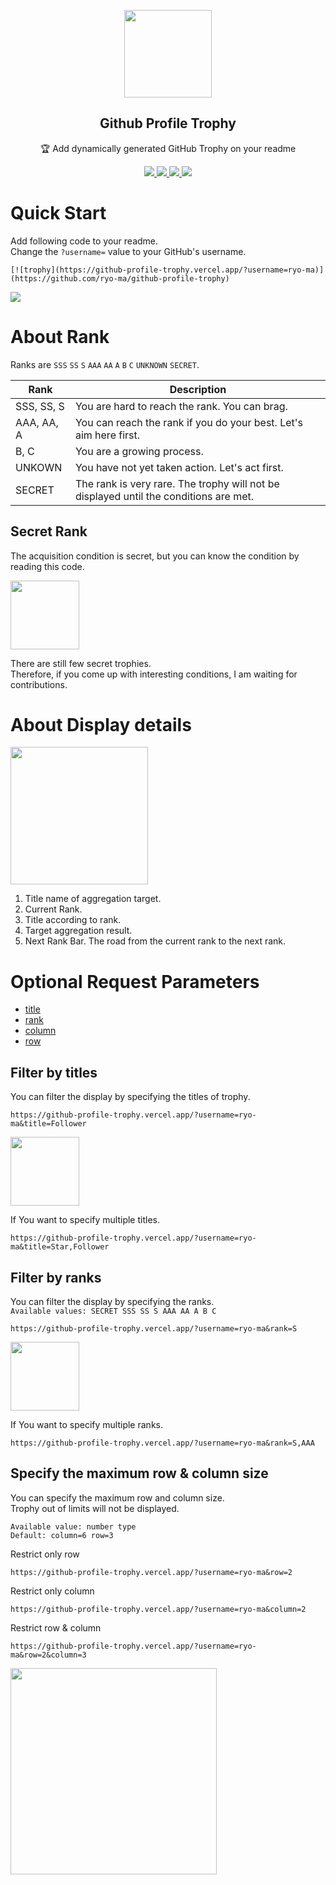<p align="center">
  <img width="140" src="https://user-images.githubusercontent.com/6661165/91657958-61b4fd00-eb00-11ea-9def-dc7ef5367e34.png" />  
  <h2 align="center">Github Profile Trophy</h2>
  <p align="center">🏆 Add dynamically generated GitHub Trophy on your readme</p>
</p>
<p align="center">
  <a href="https://github.com/ryo-ma/github-profile-trophy/issues">
    <img src="https://img.shields.io/github/issues/ryo-ma/github-profile-trophy"/> 
  </a>
  <a href="https://github.com/ryo-ma/github-profile-trophy/network/members">
    <img src="https://img.shields.io/github/forks/ryo-ma/github-profile-trophy"/> 
  </a>  
  <a href="https://github.com/ryo-ma/github-profile-trophy/stargazers">
    <img src="https://img.shields.io/github/stars/ryo-ma/github-profile-trophy"/> 
  </a>
    <a href="https://github.com/ryo-ma/github-profile-trophy/LICENSE">
    <img src="https://img.shields.io/github/license/ryo-ma/github-profile-trophy"/> 
  </a>
</p>

# Quick Start

Add following code to your readme.  
Change the `?username=` value to your GitHub's username.

```
[![trophy](https://github-profile-trophy.vercel.app/?username=ryo-ma)](https://github.com/ryo-ma/github-profile-trophy)
```

<img src="https://github-profile-trophy.vercel.app/?username=ryo-ma&column=7&rank=SSS,SS,S,AAA,AA,A,B,C" />

# About Rank

Ranks are `SSS` `SS` `S` `AAA` `AA` `A` `B` `C` `UNKNOWN` `SECRET`.

|  Rank  |  Description  |
| ---- | ---- |
|  SSS, SS, S  | You are hard to reach the rank. You can brag.  |
|  AAA, AA, A  | You can reach the rank if you do your best. Let's aim here first.  |
|  B, C  | You are a growing process.  |
| UNKOWN | You have not yet taken action. Let's act first. |
| SECRET | The rank is very rare. The trophy will not be displayed until the conditions are met. |

## Secret Rank
The acquisition condition is secret, but you can know the condition by reading this code.

<img width="110" src="https://user-images.githubusercontent.com/6661165/91643641-28cd4780-ea70-11ea-94a9-a51885252700.png" />


There are still few secret trophies.  
Therefore, if you come up with interesting conditions, I am waiting for contributions.

# About Display details

<img width="220" src="https://user-images.githubusercontent.com/6661165/91642962-6333e600-ea6a-11ea-83af-e371e996bfa6.png" />

1. Title name of aggregation target.
2. Current Rank.
3. Title according to rank.
4. Target aggregation result.
5. Next Rank Bar. The road from the current rank to the next rank.


# Optional Request Parameters

* [title](#filter-by-titles)
* [rank](#filter-by-ranks)
* [column](#specify-the-maximum-row--column-size)
* [row](#specify-the-maximum-row--column-size)

## Filter by titles

You can filter the display by specifying the titles of trophy.  

```
https://github-profile-trophy.vercel.app/?username=ryo-ma&title=Follower
```
<img width="110" src="https://user-images.githubusercontent.com/6661165/91659424-5535a200-eb0a-11ea-869f-29c83cb4e3c4.png">


If You want to specify multiple titles.

```
https://github-profile-trophy.vercel.app/?username=ryo-ma&title=Star,Follower
```

## Filter by ranks

You can filter the display by specifying the ranks.  
`Available values: SECRET SSS SS S AAA AA A B C`

```
https://github-profile-trophy.vercel.app/?username=ryo-ma&rank=S
```

<img width="110" src="https://user-images.githubusercontent.com/6661165/91642657-1cdd8780-ea68-11ea-994b-4568a55cd22a.png" />

If You want to specify multiple ranks.

```
https://github-profile-trophy.vercel.app/?username=ryo-ma&rank=S,AAA
```


## Specify the maximum row & column size

You can specify the maximum row and column size.  
Trophy out of limits will not be displayed.

`Available value: number type`  
`Default: column=6 row=3`

Restrict only row
```
https://github-profile-trophy.vercel.app/?username=ryo-ma&row=2
```

Restrict only column
```
https://github-profile-trophy.vercel.app/?username=ryo-ma&column=2
```

Restrict row & column
```
https://github-profile-trophy.vercel.app/?username=ryo-ma&row=2&column=3
```
<img width="330" src="https://user-images.githubusercontent.com/6661165/91659474-c07f7400-eb0a-11ea-84f2-eb6b42547829.png">

